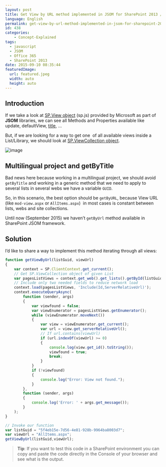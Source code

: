 ```yaml
---
layout: post
title: Get View by URL method implemented in JSOM for SharePoint 2013 / Office 365
language: English
permalink: get-view-by-url-method-implemented-in-jsom-for-sharepoint-2013-office-365
id: 438
categories:
    - Concept-Explained
tags:
  - javascript
  - JSOM
  - Office 365
  - SharePoint 2013
date: 2015-09-10 08:35:44
featuredImage: 
  url: featured.jpeg
  width: auto
  height: auto
---
```


## Introduction
If we take a look at [SP.View object](https://msdn.microsoft.com/en-us/library/office/jj245986.aspx) (sp.js) provided by Microsoft as part of **JSOM** libraries, we can see all Methods and Properties available like update, defaultView, [title](https://msdn.microsoft.com/en-us/library/office/jj247235.aspx), …

But, if we are looking for a way to get one  of all available views inside a List/Library, we should look at [SP.ViewCollection object](https://msdn.microsoft.com/en-us/library/office/jj245325.aspx).

![image](./image1.png)

## Multilingual project and getByTitle
Bad news here because working in a multilingual project, we should avoid `getByTitle` and working in a generic method that we need to apply to several lists in several webs we have a variable `GUID`.

So, in this scenario, the best option should be `getByURL`, because View URL (like `mod-view.aspx` or `AllItems.aspx`)  in most cases  is constant between lists, webs and site collections.

Until now (September 2015) we haven’t `getByUrl` method available in SharePoint JSOM framework.

## Solution
I’d like to share a way to implement this method iterating through all views:

```js
function getViewByUrl(listGuid, viewUrl) 
{    
    var context = SP.ClientContext.get_current();
    // Get SP.ViewCollection object of given List
    var pagesListViews = context.get_web().get_lists().getById(listGuid).get_views();
    // Include only two needed fields to reduce network load
    context.load(pagesListViews, 'Include(Id,ServerRelativeUrl)');
    context.executeQueryAsync(
        function (sender, args) 
        {
            var viewfound = false;
            var viewEnumerator = pagesListViews.getEnumerator();
            while (viewEnumerator.moveNext()) 
            {
                var view = viewEnumerator.get_current();
                var url = view.get_serverRelativeUrl();
                // If url.contains(viewUrl)
                if (url.indexOf(viewUrl) >= 0)
                {
                    console.log(view.get_id().toString());
                    viewfound = true;
                    break;
                }
            }
            if (!viewfound)
            {
                console.log("Error: View not found.");
            }
        }, 
        function (sender, args) 
        {
            console.log('Error: ' + args.get_message());
        }
    );
}

// Invoke our function
var listGuid = "5f4eb15e-7d56-4e81-928b-9964ba8003d7";
var viewUrl = "AllItems.aspx";
getViewByUrl(listGuid,viewUrl);
```

> **Tip**: If you want to test this code in a SharePoint environment you can copy and paste the code directly in the Console of your browser and see what is the output.
